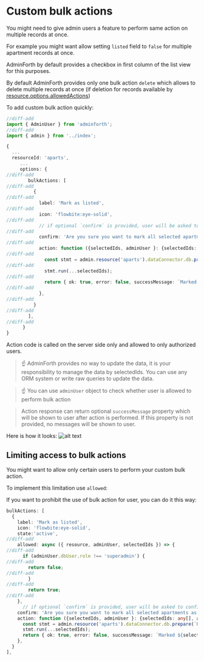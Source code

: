 # Custom bulk actions

You might need to give admin users a feature to perform same action on multiple records at once. 

For example you might want allow setting `listed` field to `false` for multiple apartment records at once. 

AdminForth by default provides a checkbox in first column of the list view for this purposes.
 
By default AdminForth provides only one bulk action `delete` which allows to delete multiple records at once 
(if deletion for records available by [resource.options.allowedActions](/docs/api/types/Back/interfaces/AdminForthResource#optionsallowedactions))

To add custom bulk action quickly:

```ts title="./resources/apartments.ts"
//diff-add
import { AdminUser } from 'adminforth';
//diff-add
import { admin } from '../index';

{
  ...
  resourceId: 'aparts',
     ...
     options: {
//diff-add
        bulkActions: [
//diff-add
          {
//diff-add
            label: 'Mark as listed',
//diff-add
            icon: 'flowbite:eye-solid',
//diff-add
            // if optional `confirm` is provided, user will be asked to confirm action
//diff-add
            confirm: 'Are you sure you want to mark all selected apartments as listed?',
//diff-add
            action: function ({selectedIds, adminUser }: {selectedIds: any[], adminUser: AdminUser }) {
//diff-add
              const stmt = admin.resource('aparts').dataConnector.db.prepare(`UPDATE apartments SET listed = 1 WHERE id IN (${selectedIds.map(() => '?').join(',')})`);
//diff-add
              stmt.run(...selectedIds);
//diff-add
              return { ok: true, error: false, successMessage: `Marked ${selectedIds.length} apartments as listed` };
//diff-add
            },
//diff-add
          }
//diff-add
        ],
//diff-add
      }
}
```

Action code is called on the server side only and allowed to only authorized users. 

> ☝️ AdminForth provides no way to update the data, it is your responsibility to manage the data by selectedIds. You can use any ORM system
> or write raw queries to update the data.

> ☝️ You can use `adminUser` object to check whether user is allowed to perform bulk action


> Action response can return optional `successMessage` property which will be shown to user after action is performed. If this property is not provided, no messages will be shown to user.

Here is how it looks:
![alt text](<Custom bulk actions.png>)


## Limiting access to bulk actions

You might want to allow only certain users to perform your custom bulk action. 

To implement this limitation use `allowed`:

If you want to prohibit the use of bulk action for user, you can do it this way:

```ts title="./resources/apartments.ts"
bulkActions: [
  {
    label: 'Mark as listed',
    icon: 'flowbite:eye-solid',
    state:'active',
//diff-add
    allowed: async ({ resource, adminUser, selectedIds }) => {
//diff-add     
      if (adminUser.dbUser.role !== 'superadmin') {
//diff-add       
        return false;
//diff-add
        } 
//diff-add       
        return true;
//diff-add       
    },
      // if optional `confirm` is provided, user will be asked to confirm action
    confirm: 'Are you sure you want to mark all selected apartments as listed?',
    action: function ({selectedIds, adminUser }: {selectedIds: any[], adminUser: AdminUser }, allow) {
      const stmt = admin.resource('aparts').dataConnector.db.prepare(`UPDATE apartments SET listed = 1 WHERE id IN (${selectedIds.map(() => '?').join(',')}`);
      stmt.run(...selectedIds);
      return { ok: true, error: false, successMessage: `Marked ${selectedIds.length} apartments as listed` };
    },
  }
],
```